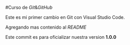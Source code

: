 #Curso de _Git_&_GitHub_

Este es mi primer cambio en Git con Visual Studio Code.

Agregando mas contenido al _README_

Este commit es para oficializar nuestra version **1.0.0**
